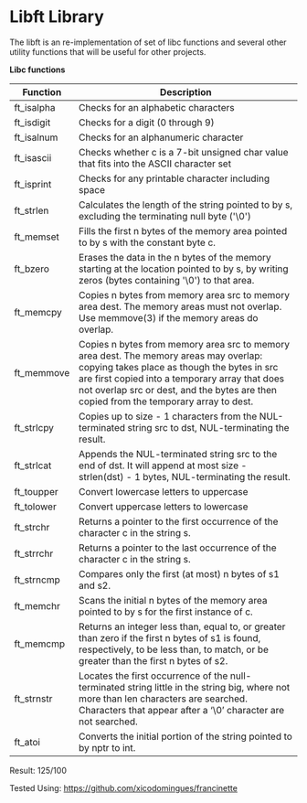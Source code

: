 # Libft Library

The libft is an re-implementation of set of libc functions and several other utility functions that will be useful for other projects.

**Libc functions**

| Function | Description |
| --- | --- |
| ft_isalpha | Checks  for an alphabetic characters |
| ft_isdigit | Checks for a digit (0 through 9) |
| ft_isalnum | Checks for an alphanumeric character |
| ft_isascii | Checks whether c is a 7-bit unsigned char value that fits into the ASCII character set |
| ft_isprint | Checks for any printable character including space |
| ft_strlen | Calculates the length of the string pointed to by  s,  excluding  the  terminating null byte ('\0') |
| ft_memset | Fills the first n bytes of the memory area pointed to by s with the constant byte c. |
| ft_bzero | Erases the data in the n bytes of the memory starting at the location pointed to  by s,  by  writing zeros (bytes containing '\0') to that area. |
| ft_memcpy | Copies n bytes from memory area src to memory area dest. The memory areas must not overlap.  Use memmove(3) if the memory areas do overlap. |
| ft_memmove | Copies  n bytes from memory area src to memory area dest.  The memory  areas  may overlap:  copying  takes place as though the bytes in src are first copied into a temporary array that does not  overlap  src  or  dest,  and  the bytes are then copied from the temporary array to dest. |
| ft_strlcpy | Copies up to size - 1 characters from the NUL-terminated string src to dst, NUL-terminating the result. |
| ft_strlcat | Appends the NUL-terminated string src to the end of dst. It will append at most size - strlen(dst) - 1 bytes, NUL-terminating the result. |
| ft_toupper | Convert lowercase letters to uppercase |
| ft_tolower | Convert uppercase letters to lowercase |
| ft_strchr | Returns a pointer to the  first occurrence of the character c in the string s. |
| ft_strrchr | Returns a pointer to the last occurrence of the character c in the string s. |
| ft_strncmp | Compares only the first (at most) n bytes of s1 and s2. |
| ft_memchr | Scans the initial n bytes of the memory area pointed to by s  for  the  first  instance of c. |
| ft_memcmp |  Returns an integer less than, equal to, or greater than zero if the first  n  bytes of  s1  is  found,  respectively, to be less than, to match, or be greater than the first n bytes of s2. |
| ft_strnstr | Locates the first occurrence of the null-terminated string little in the string big, where not more than len characters are searched.  Characters that appear after a ‘\0’ character are not searched. |
| ft_atoi | Converts the initial portion of the string pointed to by nptr to int. |


Result: 125/100

Tested Using:
https://github.com/xicodomingues/francinette
